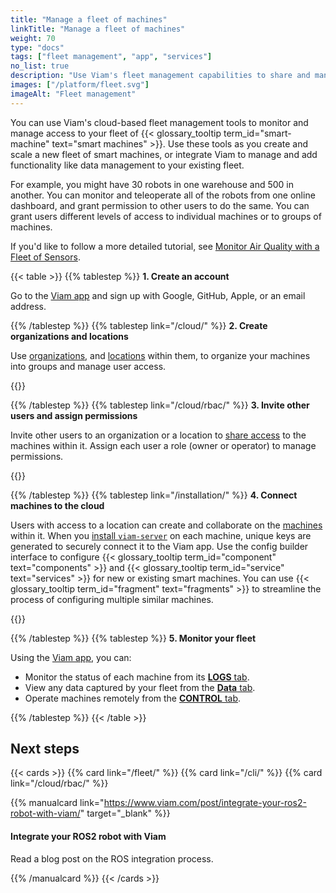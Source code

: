 ```yaml
---
title: "Manage a fleet of machines"
linkTitle: "Manage a fleet of machines"
weight: 70
type: "docs"
tags: ["fleet management", "app", "services"]
no_list: true
description: "Use Viam's fleet management capabilities to share and manage access to your machines."
images: ["/platform/fleet.svg"]
imageAlt: "Fleet management"
---
```


You can use Viam's cloud-based fleet management tools to monitor and manage access to your fleet of {{< glossary_tooltip term_id="smart-machine" text="smart machines" >}}.
Use these tools as you create and scale a new fleet of smart machines, or integrate Viam to manage and add functionality like data management to your existing fleet.

For example, you might have 30 robots in one warehouse and 500 in another.
You can monitor and teleoperate all of the robots from one online dashboard, and grant permission to other users to do the same.
You can grant users different levels of access to individual machines or to groups of machines.

If you'd like to follow a more detailed tutorial, see [Monitor Air Quality with a Fleet of Sensors](/tutorials/control/air-quality-fleet/).

{{< table >}}
{{% tablestep %}}
**1. Create an account**

Go to the [Viam app](https://app.viam.com) and sign up with Google, GitHub, Apple, or an email address.

{{% /tablestep %}}
{{% tablestep link="/cloud/" %}}
**2. Create organizations and locations**

Use [organizations](/cloud/organizations/), and [locations](/cloud/locations/) within them, to organize your machines into groups and manage user access.

{{<imgproc src="/fleet/fleet.svg" class="fill aligncenter" resize="800x" style="max-width: 600px" declaredimensions=true alt="Two locations within an organization">}}

{{% /tablestep %}}
{{% tablestep link="/cloud/rbac/" %}}
**3. Invite other users and assign permissions**

Invite other users to an organization or a location to [share access](/cloud/#use-viam-for-collaboration) to the machines within it.
Assign each user a role (owner or operator) to manage permissions.

{{<imgproc src="/fleet/app-usage/limit-access.png" resize="1000x" style="max-width: 600px" class="aligncenter" declaredimensions=true alt="Limit user access">}}

{{% /tablestep %}}
{{% tablestep link="/installation/" %}}
**4. Connect machines to the cloud**

Users with access to a location can create and collaborate on the [machines](/cloud/machines/) within it.
When you [install `viam-server`](/installation/) on each machine, unique keys are generated to securely connect it to the Viam app.
Use the config builder interface to configure {{< glossary_tooltip term_id="component" text="components" >}} and {{< glossary_tooltip term_id="service" text="services" >}} for new or existing smart machines.
You can use {{< glossary_tooltip term_id="fragment" text="fragments" >}} to streamline the process of configuring multiple similar machines.

{{<imgproc src="/fleet/app-usage/create-machine.png" class="fill aligncenter" resize="800x" style="max-width: 600px" declaredimensions=true alt="Create a new machine in the Viam app">}}

{{% /tablestep %}}
{{% tablestep %}}
**5. Monitor your fleet**

Using the [Viam app](https://app.viam.com), you can:

- Monitor the status of each machine from its [**LOGS** tab](/cloud/machines/#logs).
- View any data captured by your fleet from the [**Data** tab](/services/data/).
- Operate machines remotely from the [**CONTROL** tab](/fleet/control/).

{{% /tablestep %}}
{{< /table >}}

## Next steps

{{< cards >}}
{{% card link="/fleet/" %}}
{{% card link="/cli/" %}}
{{% card link="/cloud/rbac/" %}}

<!-- markdownlint-disable MD034 -->

{{% manualcard link="https://www.viam.com/post/integrate-your-ros2-robot-with-viam/" target="_blank" %}}

<h4>Integrate your ROS2 robot with Viam</h4>

Read a blog post on the ROS integration process.

{{% /manualcard %}}
{{< /cards >}}
